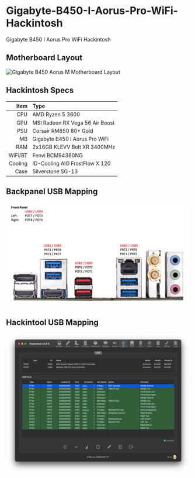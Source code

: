 # Gigabyte-B450-I-Aorus-Pro-WiFi-Hackintosh
Gigabyte B450 I Aorus Pro WiFi Hackintosh

## Motherboard Layout
![Gigabyte B450 Aorus M Motherboard Layout](https://static.gigabyte.com/StaticFile/Image/Global/3786e5245403cf83d55ef3c89eaf3bec/Product/20035/webp/1000)

## Hackintosh Specs
| Item    | Type                            |
| ---:    |                            :--- |
| CPU     | AMD Ryzen 5 3600                |
| GPU     | MSI Radeon RX Vega 56 Air Boost |
| PSU     | Corsair RM850 80+ Gold          |
| MB      | Gigabyte B450 I Aorus Pro WiFi  |
| RAM     | 2x16GB KLEVV Bolt XR 3400MHz    |
| WiFi/BT | Fenvi BCM94360NG                |
| Cooling | ID-Cooling AIO FrostFlow X 120  |
| Case    | Silverstone SG-13               |

## Backpanel USB Mapping
![Backpanel USB Mapping](https://github.com/ZenX4005/Gigabyte-B450-I-Aorus-Pro-WiFi-Hackintosh/blob/main/USB-Map%20(Aorus).jpg)

## Hackintool USB Mapping
![Hackintool USB Mapping](https://github.com/ZenX4005/Gigabyte-B450-I-Aorus-Pro-WiFi-Hackintosh/blob/main/USB-Map%20(Aorus).png)
